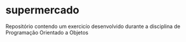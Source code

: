 # supermercado
Repositório contendo um exercicío desenvolvido durante a disciplina de Programação Orientado a Objetos
